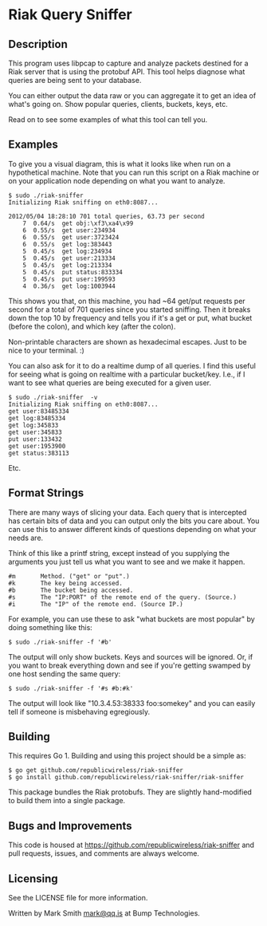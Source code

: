 # Riak Query Sniffer

## Description

This program uses libpcap to capture and analyze packets destined for
a Riak server that is using the protobuf API. This tool helps diagnose
what queries are being sent to your database.

You can either output the data raw or you can aggregate it to get an
idea of what's going on. Show popular queries, clients, buckets, keys,
etc.

Read on to see some examples of what this tool can tell you.


## Examples

To give you a visual diagram, this is what it looks like when run on
a hypothetical machine. Note that you can run this script on a Riak
machine or on your application node depending on what you want to
analyze.

    $ sudo ./riak-sniffer  
    Initializing Riak sniffing on eth0:8087...

    2012/05/04 18:28:10 701 total queries, 63.73 per second
        7  0.64/s  get obj:\xf3\xa4\x99
        6  0.55/s  get user:234934
        6  0.55/s  get user:3723424
        6  0.55/s  get log:383443
        5  0.45/s  get log:234934
        5  0.45/s  get user:213334
        5  0.45/s  get log:213334
        5  0.45/s  put status:833334
        5  0.45/s  put user:199593
        4  0.36/s  get log:1003944

This shows you that, on this machine, you had ~64 get/put requests per
second for a total of 701 queries since you started sniffing. Then it
breaks down the top 10 by frequency and tells you if it's a get or put,
what bucket (before the colon), and which key (after the colon).

Non-printable characters are shown as hexadecimal escapes. Just to be
nice to your terminal. :)

You can also ask for it to do a realtime dump of all queries. I find
this useful for seeing what is going on realtime with a particular
bucket/key. I.e., if I want to see what queries are being executed for a
given user.

    $ sudo ./riak-sniffer  -v
    Initializing Riak sniffing on eth0:8087...
    get user:83485334
    get log:83485334
    get log:345833
    get user:345833
    put user:133432
    get user:1953900
    get status:383113

Etc.


## Format Strings

There are many ways of slicing your data. Each query that is intercepted
has certain bits of data and you can output only the bits you care
about. You can use this to answer different kinds of questions depending
on what your needs are.

Think of this like a printf string, except instead of you supplying the
arguments you just tell us what you want to see and we make it happen.

    #m       Method. ("get" or "put".)
    #k       The key being accessed.
    #b       The bucket being accessed.
    #s       The "IP:PORT" of the remote end of the query. (Source.)
    #i       The "IP" of the remote end. (Source IP.)

For example, you can use these to ask "what buckets are most popular" by
doing something like this:

    $ sudo ./riak-sniffer -f '#b'

The output will only show buckets. Keys and sources will be ignored. Or,
if you want to break everything down and see if you're getting swamped
by one host sending the same query:

    $ sudo ./riak-sniffer -f '#s #b:#k'

The output will look like "10.3.4.53:38333 foo:somekey" and you can
easily tell if someone is misbehaving egregiously.


## Building

This requires Go 1. Building and using this project should be a simple as:

    $ go get github.com/republicwireless/riak-sniffer
    $ go install github.com/republicwireless/riak-sniffer/riak-sniffer

This package bundles the Riak protobufs. They are slightly hand-modified
to build them into a single package.


## Bugs and Improvements 

This code is housed at https://github.com/republicwireless/riak-sniffer and pull
requests, issues, and comments are always welcome.


## Licensing

See the LICENSE file for more information.

Written by Mark Smith <mark@qq.is> at Bump Technologies.
